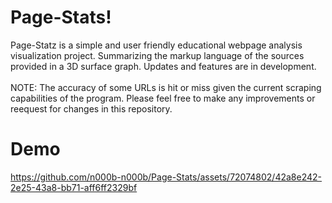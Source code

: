 # Page-Stats!
Page-Statz is a simple and user friendly educational webpage analysis visualization project. Summarizing the markup language of the sources provided in a 3D surface graph. Updates and features are in development.
<br>
<br>
NOTE: The accuracy of some URLs is hit or miss given the current scraping capabilities of the program.
      Please feel free to make any improvements or reequest for changes in this repository.

# Demo
https://github.com/n000b-n000b/Page-Stats/assets/72074802/42a8e242-2e25-43a8-bb71-aff6ff2329bf

